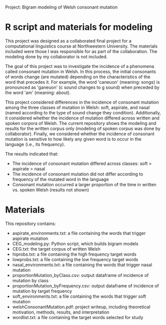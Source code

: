 Project: Bigram modeling of Welsh consonant mutation

# R script and materials for modeling

This project was designed as a collaborated final project for a computational linguistics 
course at Northwestern University. The materials included were those I was responsible for 
as part of the collaboration. The modeling done by my collaborator is not included.

The goal of this project was to investigate the incidence of a phenomena called consonant 
mutation in Welsh. In this process, the initial consonants of words change (are mutated) 
depending on the characteristics of the word that precedes it. For example, the word 'caneuon' 
(meaning: songs) is pronounced as 'ganeuon' (c sound changes to g sound) when preceded by 
the word 'am' (meaning: about).

This project considered differences in the incidence of consonant mutation among the three 
classes of mutation in Welsh: soft, aspirate, and nasal (named according to the type of sound 
change they condition). Additionally, it considered whether the incidence of mutation differed 
across written and spoken corpora of Welsh. The current repository shows the modeling and results 
for the written corpus only (modeling of spoken corpus was done by collaborator). Finally, 
we considered whether the incidence of consonant mutation is sensitive to how likely any given word 
is to occur in the language (i.e., its frequency). 

The results indicated that:
* The incidence of consonant mutation differed across classes: soft > aspirate > nasal
* The incidence of consonant mutation did not differ according to frequency of the mutated 
word in the language
* Consonant mutation occurred a larger proportion of the time in written vs. spoken Welsh 
(results not shown)

# Materials

This repository contains:
* aspirate_environments.txt: a file containing the words that trigger aspirate mutation
* CEG_modeling.py: Python script, which builds bigram models
* CEG.txt: the target corpus of written Welsh
* hiprobs.txt: a file containing the high frequency target words
* lowprobs.txt: a file containing the low frequency target words
* nasal_environments.txt: a file containing the words that trigger nasal mutation
* proportionMutation_byClass.csv: output dataframe of incidence of mutation by class
* proportionMutation_byFrequency.csv: output dataframe of incidence of mutation by target frequency
* soft_environments.txt: a file containing the words that trigger soft mutation
* welshConsonantMutation.pdf: project writeup, including theoretical motivation, methods, results, and interpretation
* wordlist.txt: a file containing the target words selected for study